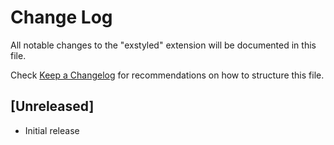 # Change Log

All notable changes to the "exstyled" extension will be documented in this file.

Check [Keep a Changelog](http://keepachangelog.com/) for recommendations on how to structure this file.

## [Unreleased]

- Initial release